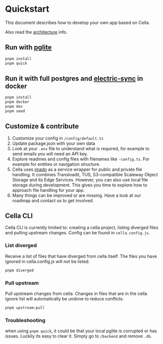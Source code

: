 # Quickstart
This document describes how to develop your own app based on Cella.

Also read the [architecture](./ARCHITECTURE.md) info.


## Run with [pglite](https://pglite.dev/)

```bash
pnpm install
pnpm quick
```

## Run it with full postgres and [electric-sync](https://electric-sql.com/) in docker

```bash
pnpm install
pnpm docker
pnpm dev
pnpm seed
```

## Customize & contribute
1. Customize your config in `/config/default.ts`
2. Update package.json with your own data
3. Look at your `.env` file to understand what is required, for example to send emails you will need an API key.
4. Explore readmes and config files with filenames like `-config.ts`. For example for entities or navigation structure.
5. Cella uses [imado](https://github.com/cellajs/imado) as a service wrapper for public and private file handling. It combines Transloadit, TUS, S3-compatible Scaleway Object Storage and its Edge Services. However, you can also use local file storage during development. This gives you time to explore how to approach file handling for your app.
6. Many things can be improved or are missing. Have a look at our roadmap and contact us to get involved.

## Cella CLI
Cella CLI is currently limited to: creating a cella project, listing diverged files and pulling upstream changes. Config can be found in `cella.config.js`.

### List diverged
Receive a list of files that have diverged from cella itself. The files you have ignored in cella.config.js will not be listed.

```bash
pnpm diverged
```

### Pull upstream
Pull upstream changes from cella. Changes in files that are in the cella ignore list will automatically be undone to reduce conflicts.

```bash
pnpm upstream:pull
```

### Troubleshooting

when using `pnpm quick`, it could be that your local pglite is corrupted or has issues. Luckily its easy to clear it. Simply go to `/backend` and remove `.db`.
